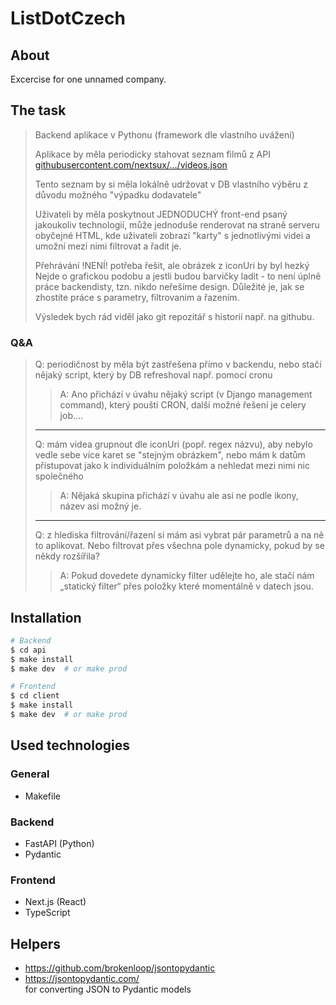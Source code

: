 # ListDotCzech

## About

Excercise for one unnamed company.

## The task

> Backend aplikace v Pythonu (framework dle vlastního uvážení)
>
> Aplikace by měla periodicky stahovat seznam filmů z API [githubusercontent.com/nextsux/.../videos.json](https://gist.githubusercontent.com/nextsux/f6e0327857c88caedd2dab13affb72c1/raw/04441487d90a0a05831835413f5942d58026d321/videos.json)
>
> Tento seznam by si měla lokálně udržovat v DB vlastního výběru z důvodu možného "výpadku dodavatele"
>
> Uživateli by měla poskytnout JEDNODUCHÝ front-end psaný jakoukoliv technologií, může jednoduše renderovat na straně serveru obyčejné HTML, kde uživateli zobrazí "karty" s jednotlivými videi a umožní mezi nimi filtrovat a řadit je.
>
> Přehrávání !NENÍ! potřeba řešit, ale obrázek z iconUri by byl hezký
Nejde o grafickou podobu a jestli budou barvičky ladit - to není úplně práce backendisty, tzn. nikdo neřešíme design. Důležité je, jak se zhostíte práce s parametry, filtrovanim a řazením.
>
> Výsledek bych rád viděl jako git repozitář s historií např. na githubu.

### Q&A

> Q: periodičnost by měla být zastřešena přímo v backendu,
nebo stačí nějaký script, který by DB refreshoval např. pomocí cronu
>
>> A: Ano přichází v úvahu nějaký script (v Django management command), který pouští CRON, další možné řešení je celery job….
>
> ---
> Q:  mám videa grupnout dle iconUri (popř. regex názvu), aby nebylo vedle sebe více karet se "stejným obrázkem",
nebo mám k datům přistupovat jako k individuálním položkám a nehledat mezi nimi nic společného
>> A: Nějaká skupina přichází v úvahu ale asi ne podle ikony, název asi možný je.
>
> ---
> Q: z hlediska filtrování/řazení si mám asi vybrat pár parametrů a na ně to aplikovat.
Nebo filtrovat přes všechna pole dynamicky, pokud by se někdy rozšířila?
>> A: Pokud dovedete dynamicky filter udělejte ho, ale stačí nám „statický filter“ přes položky které momentálně v datech jsou.
>

## Installation

```bash
# Backend
$ cd api
$ make install
$ make dev  # or make prod

# Frontend
$ cd client
$ make install
$ make dev  # or make prod
```

## Used technologies

### General

* Makefile
### Backend

* FastAPI (Python)
* Pydantic
### Frontend

* Next.js (React)
* TypeScript

## Helpers

* <https://github.com/brokenloop/jsontopydantic>  
* <https://jsontopydantic.com/>  
for converting JSON to Pydantic models
